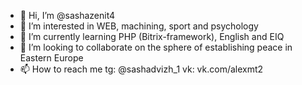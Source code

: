 - 👋 Hi, I’m @sashazenit4
- 👀 I’m interested in WEB, machining, sport and psychology
- 🌱 I’m currently learning PHP (Bitrix-framework), English and EIQ
- 💞️ I’m looking to collaborate on the sphere of establishing peace in Eastern Europe
- 📫 How to reach me
tg: @sashadvizh_1
vk: vk.com/alexmt2

<!---
sashazenit4/sashazenit4 is a ✨ special ✨ repository because its `README.md` (this file) appears on your GitHub profile.
You can click the Preview link to take a look at your changes.
--->
